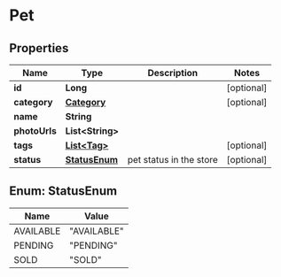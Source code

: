 
# Pet

## Properties
Name | Type | Description | Notes
------------ | ------------- | ------------- | -------------
**id** | **Long** |  |  [optional]
**category** | [**Category**](Category.md) |  |  [optional]
**name** | **String** |  | 
**photoUrls** | **List&lt;String&gt;** |  | 
**tags** | [**List&lt;Tag&gt;**](Tag.md) |  |  [optional]
**status** | [**StatusEnum**](#StatusEnum) | pet status in the store |  [optional]


<a name="StatusEnum"></a>
## Enum: StatusEnum
Name | Value
---- | -----
AVAILABLE | &quot;AVAILABLE&quot;
PENDING | &quot;PENDING&quot;
SOLD | &quot;SOLD&quot;



